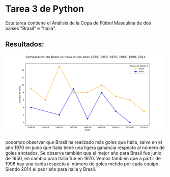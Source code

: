 # Tarea 3 de Python 
Esta tarea contiene el Análisis de la Copa de Fútbol Masculina de dos paises "Brasil" e "Italia".

## Resultados:
![](https://github.com/Ana-Gabriela-Taipe/Tarea3Python/blob/08d1183b95a357ad56ce94b0f10659d3cd5bf4ea/Comparacion1Grafico_AnaGabrielaTaipe.png)

podemos observar que Brasil ha realizado más goles que Italia, salvo en el año 1970 en junio que Italia tiene una ligera ganancia respecto al número de goles anotados. Se observa también que el mejor año para Brasil fue junio de 1950, en cambio para Italia fue en 1970. Vemos también que a partir de 1998 hay una caida respecto al número de goles metido por cada equipo. Siendo 2014 el peor año para Italia y Brasil. 
